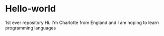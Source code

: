 # Hello-world
1st ever repository 
Hi. I'm Charlotte from England and I am hoping to learn programming languages
